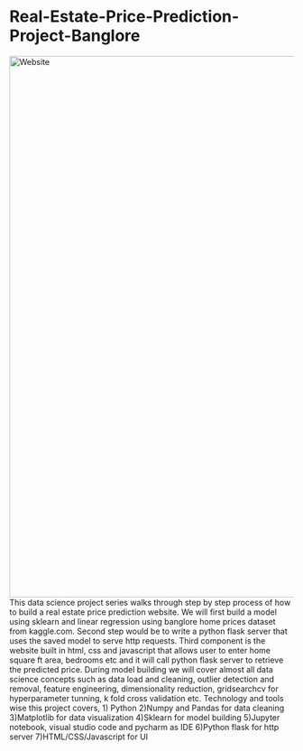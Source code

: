 # Real-Estate-Price-Prediction-Project-Banglore
<img width="960" alt="Website" src="https://github.com/chaitanyabhise/Real-Estate-Price-Prediction-Project-Banglore/assets/83686835/6999aa0b-8c43-4f03-86c2-58d53605df61">
This data science project series walks through step by step process of how to build a real estate price prediction website. We will first build a model using sklearn and linear regression using banglore home prices dataset from kaggle.com. Second step would be to write a python flask server that uses the saved model to serve http requests. Third component is the website built in html, css and javascript that allows user to enter home square ft area, bedrooms etc and it will call python flask server to retrieve the predicted price. During model building we will cover almost all data science concepts such as data load and cleaning, outlier detection and removal, feature engineering, dimensionality reduction, gridsearchcv for hyperparameter tunning, k fold cross validation etc. Technology and tools wise this project covers,
  1) Python
  2)Numpy and Pandas for data cleaning
  3)Matplotlib for data visualization
  4)Sklearn for model building
  5)Jupyter notebook, visual studio code and pycharm as IDE
  6)Python flask for http server
  7)HTML/CSS/Javascript for UI
